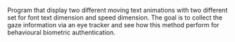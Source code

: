 Program that display two different moving text animations with two different set for font text dimension and speed dimension.
The goal is to collect the gaze information via an eye tracker and see how this method perform for behavioural biometric authentication.
